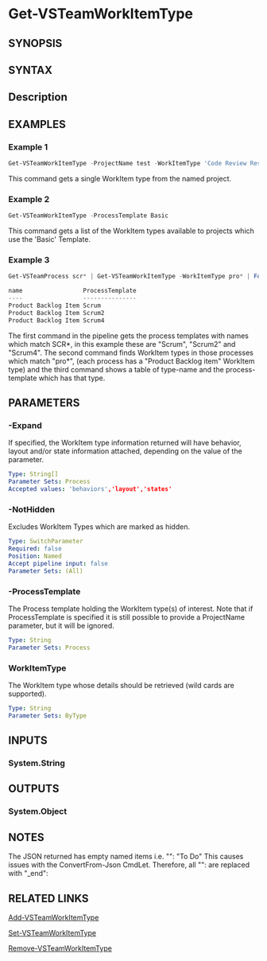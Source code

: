 <!-- #include "./common/header.md" -->

# Get-VSTeamWorkItemType

## SYNOPSIS

<!-- #include "./synopsis/Get-VSTeamWorkItemType.md" -->

## SYNTAX

## Description

<!-- #include "./synopsis/Get-VSTeamWorkItemType.md" -->

## EXAMPLES

### Example 1

```powershell
Get-VSTeamWorkItemType -ProjectName test -WorkItemType 'Code Review Response'
```

This command gets a single WorkItem type from the named project.

### Example 2

```powershell
Get-VSTeamWorkItemType -ProcessTemplate Basic
```

This command gets a list of the WorkItem types available to projects which use the 'Basic' Template.

### Example 3

```powershell
Get-VSTeamProcess scr* | Get-VSTeamWorkItemType -WorkItemType pro* | Format-Table name,processTemplate

name                 ProcessTemplate
----                 ---------------
Product Backlog Item Scrum
Product Backlog Item Scrum2
Product Backlog Item Scrum4
```

The first command in the pipeline gets the process templates with names which match SCR*, in this example
these are "Scrum", "Scrum2" and "Scrum4". The second command finds WorkItem types in those processes
which match "pro*", (each process has a "Product Backlog item" WorkItem type) and the third command
shows a table of type-name and the process-template which has that type.


## PARAMETERS

### -Expand

If specified, the WorkItem type information returned will have behavior, layout and/or state information attached, depending on the value of the parameter.

```yaml
Type: String[]
Parameter Sets: Process
Accepted values: 'behaviors','layout','states'
```

### -NotHidden

Excludes WorkItem Types which are marked as hidden.

```yaml
Type: SwitchParameter
Required: false
Position: Named
Accept pipeline input: false
Parameter Sets: (All)
```

<!-- #include "./params/projectName.md" -->

### -ProcessTemplate

The Process template holding the WorkItem type(s) of interest.
Note that if ProcessTemplate is specified it is still possible to provide a ProjectName parameter, but it will be ignored.

```yaml
Type: String
Parameter Sets: Process
```

### WorkItemType
The WorkItem type whose details should be retrieved (wild cards are supported).

```yaml
Type: String
Parameter Sets: ByType
```

## INPUTS

### System.String

## OUTPUTS

### System.Object

## NOTES

The JSON returned has empty named items i.e.
"": "To Do"
This causes issues with the ConvertFrom-Json CmdLet.  Therefore, all "": are replaced with "_end":


## RELATED LINKS

[Add-VSTeamWorkItemType](Add-VSTeamWorkItemType.md)

[Set-VSTeamWorkItemType](Set-VSTeamWorkItemType.md)

[Remove-VSTeamWorkItemType](Remove-VSTeamWorkItemType.md)
